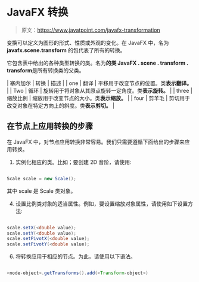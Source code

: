 # JavaFX 转换

> 原文：<https://www.javatpoint.com/javafx-transformation>

变换可以定义为图形的形式、性质或外观的变化。在 JavaFX 中，名为 **javafx.scene.transform** 的包代表了所有的转换。

它包含表中给出的各种类型转换的类。名为**的类 JavaFX . scene . transform . transform**是所有转换类的父类。

| 塞内加尔 | 转换 | 描述 |
| one | 翻译 | 平移用于改变节点的位置。类**表示翻译。** |
| Two | 循环 | 旋转用于将对象从其原点旋转一定角度。类**表示旋转。** |
| three | 缩放比例 | 缩放用于改变节点的大小。类**表示缩放。** |
| four | 剪羊毛 | 剪切用于改变对象在特定方向上的斜度。类**表示剪切。** |

## 在节点上应用转换的步骤

在 JavaFX 中，对节点应用转换非常容易。我们只需要遵循下面给出的步骤来应用转换。

1.  实例化相应的类。比如；要创建 2D 音阶，请使用:

```java

Scale scale = new Scale(); 

```

其中 scale 是 Scale 类对象。

4.  设置比例类对象的适当属性。例如，要设置缩放对象属性，请使用如下设置方法:

```java

scale.setX(<double value);
scale.setY(<double value);
scale.setPivotX(<double value);
scale.setPivotY(<double value);

```

6.  将转换应用于相应的节点。为此，请使用以下语法。

```java

<node-object>.getTransforms().add(<Transform-object>)

```